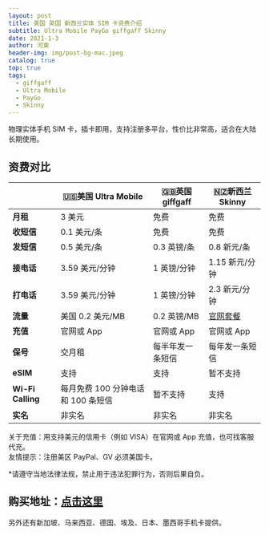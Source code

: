 ```yaml
---
layout: post
title: 美国 英国 新西兰实体 SIM 卡资费介绍
subtitle: Ultra Mobile PayGo giffgaff Skinny
date: 2021-1-3
author: 河東
header-img: img/post-bg-mac.jpeg
catalog: true
top: true
tags:
  - giffgaff
  - Ultra Mobile
  - PayGo
  - Skinny
---
```


物理实体手机 SIM 卡，插卡即用，支持注册多平台，性价比非常高，适合在大陆长期使用。

## 资费对比

|   |  🇺🇸美国 Ultra Mobile | 🇬🇧英国 giffgaff| 🇳🇿新西兰 Skinny|
|  ----  | ----  |----  | ----  |
|  **月租**  | 3 美元 |免费  | 免费|
|  **收短信**|   0.1 美元/条   |免费  | 免费|
|  **发短信** |   0.5 美元/条   |0.3 英镑/条 | 0.8 新元/条|
| **接电话** | 3.59 美元/分钟    |1 英镑/分钟  | 1.15 新元/分钟|
| **打电话** | 3.59 美元/分钟    |1 英镑/分钟  |2.3 新元/分钟 |
|**流量**|美国 0.2 美元/MB|0.2 英镑/MB|[官网套餐](https://www.skinny.co.nz/pricing/overseas-roaming/)|
|**充值**|官网或 App		|官网或 App|官网或 App|
|**保号**|交月租|每半年发一条短信|每年发一条短信|
|**eSIM**|支持|支持|暂不支持|
|**Wi-Fi Calling**|每月免费 100 分钟电话和 100 条短信|暂不支持|支持|
|**实名**|非实名		|非实名		|非实名|

关于充值：用支持美元的信用卡（例如 VISA）在官网或 App 充值，也可找客服代充。\
友情提示：注册美区 PayPal、GV 必须美国卡。

*请遵守当地法律法规，禁止用于违法犯罪行为，否则后果自负。

## 购买地址：[点击这里](https://simgv.com/2023/03/19/store/)

另外还有新加坡、马来西亚、德国、埃及、日本、墨西哥手机卡提供。